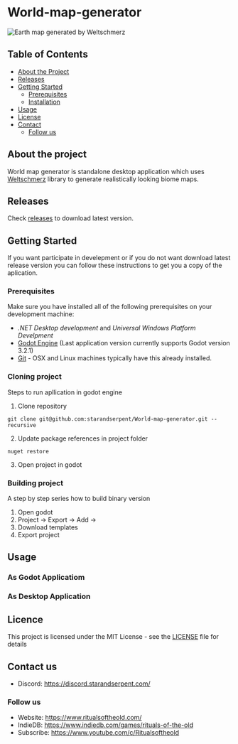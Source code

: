 # World-map-generator

![Earth map generated by Weltschmerz](https://github.com/starandserpent/World-map-generator/blob/dev/map.png)

## Table of Contents

* [About the Project](#about-the-project)
* [Releases](#releases)
* [Getting Started](#getting-started)
  * [Prerequisites](#prerequisites)
  * [Installation](#installation)
* [Usage](#usage)
* [License](#license)
* [Contact](#contact)
  * [Follow us](#follow-us)


## About the project

World map generator is standalone desktop application which uses [Weltschmerz](https://github.com/starandserpent/World-map-generator) library to generate realistically looking biome maps.

## Releases
Check [releases](https://github.com/starandserpent/World-map-generator/releases) to download latest version.

## Getting Started

If you want participate in develepment or if you do not want download latest release version you can follow these instructions to get you a copy of the aplication.

### Prerequisites

Make sure you have installed all of the following prerequisites on your development machine:

* *.NET Desktop development* and *Universal Windows Platform Develpment*
* [Godot Engine](https://godotengine.org/download/windows) (Last application version currently supports Godot version 3.2.1)
* [Git](https://git-scm.com/downloads) - OSX and Linux machines typically have this already installed.

### Cloning project
Steps to run apllication in godot engine

1) Clone repository
```
git clone git@github.com:starandserpent/World-map-generator.git --recursive
```

2) Update package references in project folder
```
nuget restore
```

3) Open project in godot

### Building project
A step by step series how to build binary version
1) Open godot
2) Project -> Export -> Add -> <your platform>
3) Download templates
4) Export project

## Usage

### As Godot Applicatiom

### As Desktop Application

## Licence
This project is licensed under the MIT License - see the [LICENSE](LICENSE) file for details

## Contact us
* Discord: https://discord.starandserpent.com/

### Follow us
* Website: https://www.ritualsoftheold.com/
* IndieDB: https://www.indiedb.com/games/rituals-of-the-old
* Subscribe: https://www.youtube.com/c/Ritualsoftheold